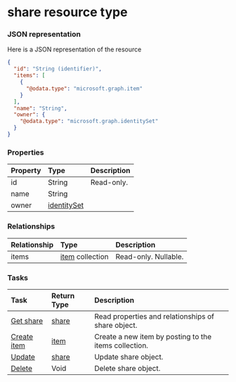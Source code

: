# share resource type



### JSON representation

Here is a JSON representation of the resource

<!-- {
  "blockType": "resource",
  "optionalProperties": [
    "items"
  ],
  "@odata.type": "microsoft.graph.share"
}-->

```json
{
  "id": "String (identifier)",
  "items": [
    {
      "@odata.type": "microsoft.graph.item"
    }
  ],
  "name": "String",
  "owner": {
    "@odata.type": "microsoft.graph.identitySet"
  }
}

```
### Properties
| Property	   | Type	|Description|
|:---------------|:--------|:----------|
|id|String| Read-only.|
|name|String||
|owner|[identitySet](identityset.md)||

### Relationships
| Relationship | Type	|Description|
|:---------------|:--------|:----------|
|items|[item](item.md) collection| Read-only. Nullable.|

### Tasks

| Task		   | Return Type	|Description|
|:---------------|:--------|:----------|
|[Get share](../api/share_get.md) | [share](share.md) |Read properties and relationships of share object.|
|[Create item](../api/share_post_items.md) |[item](item.md)| Create a new item by posting to the items collection.|
|[Update](../api/share_update.md) | [share](share.md)	|Update share object. |
|[Delete](../api/share_delete.md) | Void	|Delete share object. |

<!-- uuid: 4e69b1cf-dec4-469e-972f-f8b63428c757
2015-10-16 21:11:04 UTC -->
<!-- {
  "type": "#page.annotation",
  "description": "share resource",
  "keywords": "",
  "section": "documentation",
  "tocPath": ""
}-->